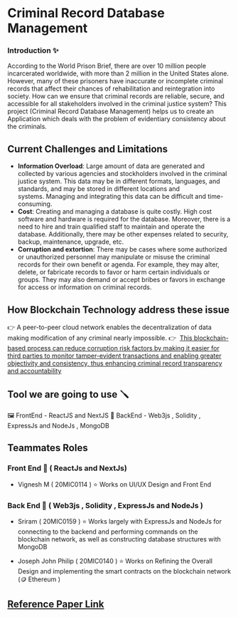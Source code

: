 # Criminal Record Database Management

### Introduction ✨

According to the World Prison Brief, there are over 10 million people incarcerated worldwide, with more than 2 million in the United States alone. However, many of these prisoners have inaccurate or incomplete criminal records that affect their chances of rehabilitation and reintegration into society. How can we ensure that criminal records are reliable, secure, and accessible for all stakeholders involved in the criminal justice system?
This project (Criminal Record Database Management) helps us to create an Application which deals with the problem of evidentiary consistency about the criminals. 

## Current Challenges and Limitations

- **Information Overload**: Large amount of data are generated and collected by various agencies and stockholders involved in the criminal justice system. This data may be in different formats, languages, and standards, and may be stored in different locations and systems. Managing and integrating this data can be difficult and time-consuming.
- **Cost**: Creating and managing a database is quite costly. High cost software and hardware is required for the database. Moreover, there is a need to hire and train qualified staff to maintain and operate the database. Additionally, there may be other expenses related to security, backup, maintenance, upgrade, etc.
- **Corruption and extortion**: There may be cases where some authorized or unauthorized personnel may manipulate or misuse the criminal records for their own benefit or agenda. For example, they may alter, delete, or fabricate records to favor or harm certain individuals or groups. They may also demand or accept bribes or favors in exchange for access or information on criminal records.

## How Blockchain Technology address these issue

👉 A peer-to-peer cloud network enables the decentralization of data making modification of any criminal nearly impossible.
👉  [This blockchain-based process can reduce corruption risk factors by making it easier for third parties to monitor tamper-evident transactions and enabling greater objectivity and consistency, thus enhancing criminal record transparency and accountability](https://ieeexplore.ieee.org/document/954465)


## Tool we are going to use 🪛

🖼️ FrontEnd - ReactJS and NextJS
🔩 BackEnd - Web3js , Solidity , ExpressJs and NodeJs , MongoDB


## Teammates Roles 
### Front End 🎨 ( ReactJs and NextJs)

- Vignesh M ( 20MIC0114 )
⭐ Works on UI/UX Design and Front End 

### Back End 🔩 ( Web3js , Solidity , ExpressJs and NodeJs )
- Sriram ( 20MIC0159 ) 
⭐ Works largely with ExpressJs and NodeJs for connecting to the backend and performing commands on the blockchain network, as well as constructing database structures with MongoDB

- Joseph John Philip ( 20MIC0140 )
⭐ Works on Refining the Overall Design and implementing the smart contracts on the blockchain network (🪙 Ethereum )


## [Reference Paper Link](https://www.researchgate.net/publication/329489346_CRAB_Blockchain_Based_Criminal_Record_Management_System#:~:text=By%20incorporating%20criminal%20records%20in,enables%20the%20decentralization%20of%20data.)



